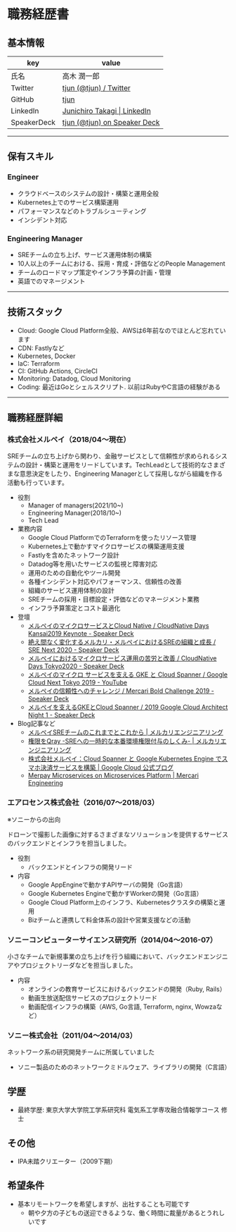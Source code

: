 # 職務経歴書

## 基本情報

|key|value|
|---|---|
|氏名| 高木 潤一郎|
|Twitter|[tjun \(@tjun\) / Twitter](https://twitter.com/tjun)|
|GitHub|[tjun ](https://github.com/tjun) |
|LinkedIn| [Junichiro Takagi \| LinkedIn](https://www.linkedin.com/in/junichiro/) |
|SpeakerDeck|[tjun \(@tjun\) on Speaker Deck](https://speakerdeck.com/tjun)|

---

## 保有スキル

### Engineer

- クラウドベースのシステムの設計・構築と運用全般
- Kubernetes上でのサービス構築運用
- パフォーマンスなどのトラブルシューティング
- インシデント対応

### Engineering Manager

- SREチームの立ち上げ、サービス運用体制の構築
- 10人以上のチームにおける、採用・育成・評価などのPeople Management
- チームのロードマップ策定やインフラ予算の計画・管理
- 英語でのマネージメント

---

## 技術スタック

- Cloud: Google Cloud Platform全般、AWSは6年前なのでほとんど忘れています
- CDN: Fastlyなど
- Kubernetes, Docker
- IaC: Terraform
- CI: GitHub Actions, CircleCI
- Monitoring: Datadog, Cloud Monitoring
- Coding: 最近はGoとシェルスクリプト. 以前はRubyやC言語の経験がある

---

## 職務経歴詳細

### 株式会社メルペイ（2018/04〜現在）

SREチームの立ち上げから関わり、金融サービスとして信頼性が求められるシステムの設計・構築と運用をリードしています。TechLeadとして技術的なさまざまな意思決定をしたり、Engineering Managerとして採用しながら組織を作る活動も行っています。

- 役割
  - Manager of managers(2021/10~)
  - Engineering Manager(2018/10~)
  - Tech Lead
- 業務内容
  - Google Cloud PlatformでのTerraformを使ったリソース管理
  - Kubernetes上で動かすマイクロサービスの構築運用支援
  - Fastlyを含めたネットワーク設計
  - Datadog等を用いたサービスの監視と障害対応
  - 運用のための自動化やツール開発
  - 各種インシデント対応やパフォーマンス、信頼性の改善
  - 組織のサービス運用体制の設計
  - SREチームの採用・目標設定・評価などのマネージメント業務
  - インフラ予算策定とコスト最適化
- 登壇
  - [メルペイのマイクロサービスとCloud Native / CloudNative Days Kansai2019 Keynote \- Speaker Deck](https://speakerdeck.com/tjun/cloudnative-days-kansai2019)
  - [絶え間なく変化するメルカリ・メルペイにおけるSREの組織と成長 / SRE Next 2020 \- Speaker Deck](https://speakerdeck.com/tjun/sre-next-2020)
  - [メルペイにおけるマイクロサービス運用の苦労と改善 / CloudNative Days Tokyo2020 \- Speaker Deck](https://speakerdeck.com/tjun/cloudnative-days-tokyo2020)
  - [メルペイのマイクロ サービスを支える GKE と Cloud Spanner / Google Cloud Next Tokyo 2019 \- YouTube](https://www.youtube.com/watch?v=cNSPTOUqrzA)
  - [メルペイの信頼性へのチャレンジ / Mercari Bold Challenge 2019 \- Speaker Deck](https://speakerdeck.com/mercari/0924-bold-challenge-at-tjun)
  - [メルペイを支えるGKEとCloud Spanner / 2019 Google Cloud Architect Night 1 \- Speaker Deck](https://speakerdeck.com/tjun/2019-google-cloud-architect-night-1)
- Blog記事など
  - [メルペイSREチームのこれまでとこれから \| メルカリエンジニアリング](https://engineering.mercari.com/blog/entry/20210831-a91c3dca9d/)
  - [権限をQray \-SREへの一時的な本番環境権限付与のしくみ\- \| メルカリエンジニアリング](https://engineering.mercari.com/blog/entry/sre-qray/)
  - [株式会社メルペイ：Cloud Spanner と Google Kubernetes Engine でスマホ決済サービスを構築 \| Google Cloud 公式ブログ](https://cloud.google.com/blog/ja/topics/customers/merpay-cloud-spanner-google-kubernetes-engine?hl=ja)
  - [Merpay Microservices on Microservices Platform \| Mercari Engineering](https://engineering.mercari.com/en/blog/entry/2019-06-06-160120/)


### エアロセンス株式会社（2016/07〜2018/03）
※ソニーからの出向

ドローンで撮影した画像に対するさまざまなソリューションを提供するサービスのバックエンドとインフラを担当しました。

- 役割
  - バックエンドとインフラの開発リード
- 内容
  - Google AppEngineで動かすAPIサーバの開発（Go言語）
  - Google Kubernetes Engineで動かすWorkerの開発（Go言語）
  - Google Cloud Platform上のインフラ、Kubernetesクラスタの構築と運用
  - Bizチームと連携して料金体系の設計や営業支援などの活動

### ソニーコンピューターサイエンス研究所（2014/04〜2016-07）
小さなチームで新規事業の立ち上げを行う組織において、バックエンドエンジニアやプロジェクトリーダなどを担当しました。
- 内容
  - オンラインの教育サービスにおけるバックエンドの開発（Ruby, Rails）
  - 動画生放送配信サービスのプロジェクトリード
  - 動画配信インフラの構築（AWS, Go言語, Terraform, nginx, Wowzaなど）

### ソニー株式会社（2011/04〜2014/03）
ネットワーク系の研究開発チームに所属していました
- ソニー製品のためのネットワークミドルウェア、ライブラリの開発（C言語）


## 学歴
- 最終学歴: 東京大学大学院工学系研究科 電気系工学専攻融合情報学コース 修士

## その他
- IPA未踏クリエーター（2009下期）

## 希望条件

- 基本リモートワークを希望しますが、出社することも可能です
  - 朝や夕方の子どもの送迎できるような、働く時間に裁量があるとうれしいです
